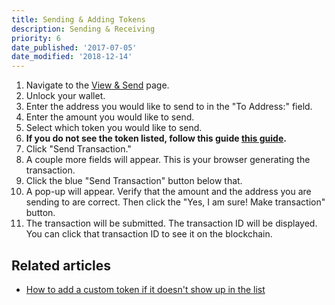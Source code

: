 ```yaml
---
title: Sending & Adding Tokens
description: Sending & Receiving
priority: 6
date_published: '2017-07-05'
date_modified: '2018-12-14'
---
```


1. Navigate to the [View & Send](https://mycrypto.com/account) page.
2. Unlock your wallet.
3. Enter the address you would like to send to in the "To Address:" field.
4. Enter the amount you would like to send.
5. Select which token you would like to send.
6. **If you do not see the token listed, follow this guide [this guide](https://support.mycrypto.com/tokens/adding-new-token-and-sending-custom-tokens.html).**
7. Click "Send Transaction."
8. A couple more fields will appear. This is your browser generating the transaction.
9. Click the blue "Send Transaction" button below that.
10. A pop-up will appear. Verify that the amount and the address you are sending to are correct. Then click the "Yes, I am sure! Make transaction" button.
11. The transaction will be submitted. The transaction ID will be displayed. You can click that transaction ID to see it on the blockchain.

## Related articles

* [How to add a custom token if it doesn't show up in the list](https://support.mycrypto.com/tokens/adding-new-token-and-sending-custom-tokens.html)
